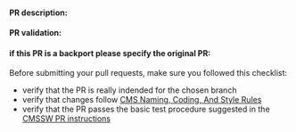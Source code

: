 #### PR description:

<!-- Please replace this text with a description of the feature proposed or problem addressed, what changes are expected in the output if any, what other PRs or externals it depends upon if any -->

#### PR validation:

<!-- Please replace this text with a description of which tests have been performed to verify the correctness of the PR, including the eventual addition of new code for testing like unit tests, test configurations, additions or updates to the runTheMatrix test workflows -->

#### if this PR is a backport please specify the original PR:

Before submitting your pull requests, make sure you followed this checklist:
- verify that the PR is really indended for the chosen branch
- verify that changes follow [CMS Naming, Coding, And Style Rules](http://cms-sw.github.io/cms_coding_rules.html)
- verify that the PR passes the basic test procedure suggested in the [CMSSW PR instructions](https://cms-sw.github.io/PRWorkflow.html)
